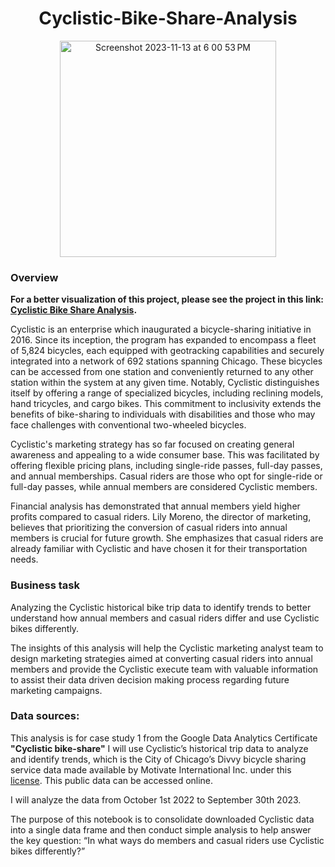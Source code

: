 <h1 align="center">
Cyclistic-Bike-Share-Analysis
</h1>
<p align="center">
<img width="346" alt="Screenshot 2023-11-13 at 6 00 53 PM" src="https://github.com/alexavelez/cyclistic_analysis/assets/143228567/8f2f5b29-86e7-4380-8830-7cc3e3b8c604">
</p>


### Overview

**For a better visualization of this project, please see the project in this link: [Cyclistic Bike Share Analysis](https://www.kaggle.com/code/alexandravlezrodas/cyclistic-bike-share-analysis).**

Cyclistic is an enterprise which inaugurated a bicycle-sharing initiative in 2016. Since its inception, the program has expanded to encompass a fleet of 5,824 bicycles, each equipped with geotracking capabilities and securely integrated into a network of 692 stations spanning Chicago. These bicycles can be accessed from one station and conveniently returned to any other station within the system at any given time. Notably, Cyclistic distinguishes itself by offering a range of specialized bicycles, including reclining models, hand tricycles, and cargo bikes. This commitment to inclusivity extends the benefits of bike-sharing to individuals with disabilities and those who may face challenges with conventional two-wheeled bicycles.

Cyclistic's marketing strategy has so far focused on creating general awareness and appealing to a wide consumer base. This was facilitated by offering flexible pricing plans, including single-ride passes, full-day passes, and annual memberships. Casual riders are those who opt for single-ride or full-day passes, while annual members are considered Cyclistic members. 

Financial analysis has demonstrated that annual members yield higher profits compared to casual riders. Lily Moreno, the director of marketing, believes that prioritizing the conversion of casual riders into annual members is crucial for future growth. She emphasizes that casual riders are already familiar with Cyclistic and have chosen it for their transportation needs.

### Business task
Analyzing the Cyclistic historical bike trip data to identify trends to better understand how annual members and casual riders differ and use Cyclistic bikes differently. 

The insights of this analysis will help the Cyclistic marketing analyst team to design marketing strategies aimed at converting casual riders into annual members and provide the Cyclistic execute team with valuable information to assist their data driven decision making process regarding future marketing campaigns.

### Data sources:
This analysis is for case study 1 from the Google Data Analytics Certificate **"Cyclistic bike-share"**
I will use Cyclistic’s historical trip data to analyze and identify trends, which is the City of Chicago’s Divvy bicycle sharing service data made available by Motivate International Inc. under this [license](https://divvybikes.com/data-license-agreement). This public data can be accessed online. 

I will analyze the data from October 1st 2022 to September 30th 2023.

The purpose of this notebook is to consolidate downloaded Cyclistic data into a single data frame and then conduct simple analysis to help answer the key question: “In what ways do members and casual riders use Cyclistic bikes differently?”
